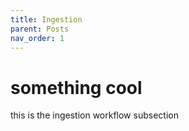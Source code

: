 ```yaml
---
title: Ingestion
parent: Posts
nav_order: 1
---
```


# something cool  

this is the ingestion workflow subsection 
